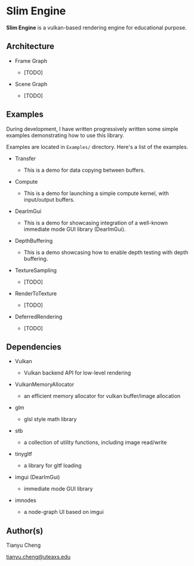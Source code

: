 Slim Engine
===========
**Slim Engine** is a vulkan-based rendering engine for educational purpose.

Architecture
------------

* Frame Graph
    - [TODO]

* Scene Graph
    - [TODO]

Examples
--------
During development, I have written progressively written some simple examples
demonstrating how to use this library.


Examples are located in `Examples/` directory. Here's a list of the examples.

* Transfer
    - This is a demo for data copying between buffers.

* Compute
    - This is a demo for launching a simple compute kernel, with input/output buffers.

* DearImGui
    - This is a demo for showcasing integration of a well-known immediate mode GUI library (DearImGui).

* DepthBuffering
    - This is a demo showcasing how to enable depth testing with depth buffering.

* TextureSampling
    - [TODO]

* RenderToTexture
    - [TODO]

* DeferredRendering
    - [TODO]

Dependencies
------------

* Vulkan
	- Vulkan backend API for low-level rendering

* VulkanMemoryAllocator
	- an efficient memory allocator for vulkan buffer/image allocation

* glm
	- glsl style math library

* stb
	- a collection of utility functions, including image read/write

* tinygltf
	- a library for gltf loading

* imgui (DearImGui)
	- immediate mode GUI library

* imnodes
	- a node-graph UI based on imgui


Author(s)
---------
Tianyu Cheng

[tianyu.cheng@uteaxs.edu](mailto:tianyu.cheng@uteaxs.edu)
